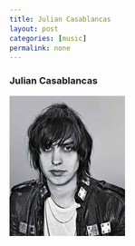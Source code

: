 ```yaml
---
title: Julian Casablancas
layout: post
categories: [music]
permalink: none
---
```


### Julian Casablancas

![Julian Casablancas is an American singer-songwriter.](/static/images/casablancas.jfif)
